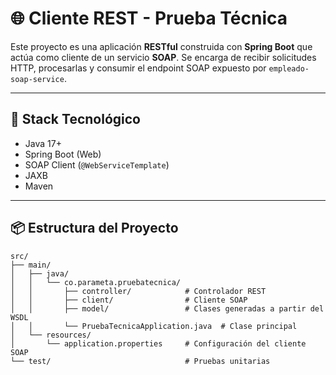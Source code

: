 # 🌐 Cliente REST - Prueba Técnica

Este proyecto es una aplicación **RESTful** construida con **Spring Boot** que actúa como cliente de un servicio **SOAP**. Se encarga de recibir solicitudes HTTP, procesarlas y consumir el endpoint SOAP expuesto por `empleado-soap-service`.

---

## 🚀 Stack Tecnológico

- Java 17+
- Spring Boot (Web)
- SOAP Client (`@WebServiceTemplate`)
- JAXB
- Maven

---

## 📦 Estructura del Proyecto

```text
src/
├── main/
│   ├── java/
│   │   └── co.parameta.pruebatecnica/
│   │       ├── controller/            # Controlador REST
│   │       ├── client/                # Cliente SOAP
│   │       ├── model/                 # Clases generadas a partir del WSDL
│   │       └── PruebaTecnicaApplication.java  # Clase principal
│   └── resources/
│       └── application.properties     # Configuración del cliente SOAP
└── test/                              # Pruebas unitarias
```

